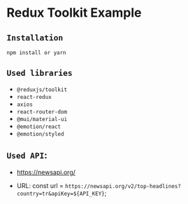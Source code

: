 # Redux Toolkit Example

## `Installation`

```
npm install or yarn 
```

## `Used libraries`

- `@reduxjs/toolkit`
- `react-redux`
- `axios`
- `react-router-dom`
- `@mui/material-ui`
- `@emotion/react`
- `@emotion/styled`

## `Used API`:

- https://newsapi.org/


- URL:
  const url = `https://newsapi.org/v2/top-headlines?country=tr&apiKey=${API_KEY}`;


